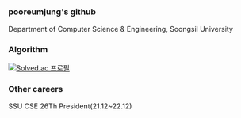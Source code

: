 ### pooreumjung's github
Department of Computer Science & Engineering, Soongsil University



### Algorithm
[![Solved.ac 프로필](http://mazassumnida.wtf/api/v2/generate_badge?boj=pooreumjung02)](https://solved.ac/pooreumjung02)







### Other careers
SSU CSE 26Th President(21.12~22.12)
